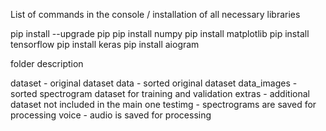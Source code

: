 List of commands in the console / installation of all necessary libraries

pip install --upgrade pip
pip install numpy
pip install matplotlib
pip install tensorflow
pip install keras
pip install aiogram

folder description

dataset - original dataset
data - sorted original dataset
data_images - sorted spectrogram dataset for training and validation
extras - additional dataset not included in the main one
testimg - spectrograms are saved for processing
voice - audio is saved for processing